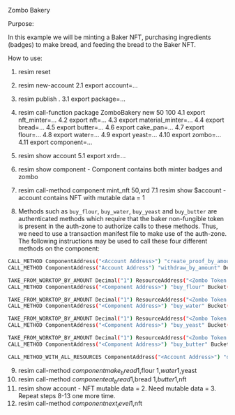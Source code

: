 Zombo Bakery

Purpose:

In this example we will be minting a Baker NFT, purchasing ingredients (badges) to make bread, and feeding the bread to the Baker NFT.

How to use: 

1. resim reset
2. resim new-account
	2.1 export account=...
3. resim publish .
	3.1 export package=...
4. resim call-function package ZomboBakery new 50 100 
	4.1 export nft_minter=...
	4.2 export nft=…
	4.3 export material_minter=…
	4.4 export bread=…
	4.5 export butter=…
	4.6 export cake_pan=…
	4.7 export flour=…
	4.8 export water=…
	4.9 export yeast=...
	4.10 export zombo=…
	4.11 export component=...
5. resim show account 
	5.1 export xrd=...
6. resim show component - Component contains both minter badges and zombo
7. resim call-method component mint_nft 50,xrd
	7.1 resim show $account - account contains NFT with mutable data = 1

8. Methods such as `buy_flour`, `buy_water`, `buy_yeast` and `buy_butter` are authenticated methods which require that the baker non-fungible token is present in the auth-zone to authorize calls to these methods. Thus, we need to use a transaction manifest file to make use of the auth-zone. The following instructions may be used to call these four different methods on the component:

```sh
CALL_METHOD ComponentAddress("<Account Address>") "create_proof_by_amount" Decimal("1") ResourceAddress("<Baker Badge Resource Address>");
CALL_METHOD ComponentAddress("Account Address") "withdraw_by_amount" Decimal("4") ResourceAddress("<Zombo Token Resource Address>");

TAKE_FROM_WORKTOP_BY_AMOUNT Decimal("1") ResourceAddress("<Zombo Token Resource Address>") Bucket("zombo_tokens_bucket_1");
CALL_METHOD ComponentAddress("<Component Address>") "buy_flour" Bucket("zombo_tokens_bucket_1");

TAKE_FROM_WORKTOP_BY_AMOUNT Decimal("1") ResourceAddress("<Zombo Token Resource Address>") Bucket("zombo_tokens_bucket_2");
CALL_METHOD ComponentAddress("<Component Address>") "buy_water" Bucket("zombo_tokens_bucket_2");

TAKE_FROM_WORKTOP_BY_AMOUNT Decimal("1") ResourceAddress("<Zombo Token Resource Address>") Bucket("zombo_tokens_bucket_3");
CALL_METHOD ComponentAddress("<Component Address>") "buy_yeast" Bucket("zombo_tokens_bucket_3");

TAKE_FROM_WORKTOP_BY_AMOUNT Decimal("1") ResourceAddress("<Zombo Token Resource Address>") Bucket("zombo_tokens_bucket_4");
CALL_METHOD ComponentAddress("<Component Address>") "buy_butter" Bucket("zombo_tokens_bucket_4");

CALL_METHOD_WITH_ALL_RESOURCES ComponentAddress("<Account Address>") "deposit_batch";
```

9. resim call-method $component make_bread 1,$flour 1,$water 1,$yeast
10. resim call-method $component eat_bread 1,$bread 1,$butter 1,$nft
11. resim show account - NFT mutable data = 2. Need mutable data = 3.  Repeat steps 8-13 one more time.
12. resim call-method $component next_level 1,$nft
